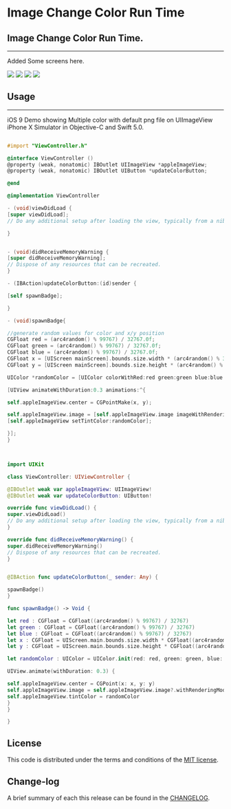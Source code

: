 
Image Change Color Run Time
=========

## Image Change Color Run Time.
------------
 Added Some screens here.
 
 ![](https://github.com/pawankv89/ImageChangeColorRunTime/blob/master/Screens/1.png)
 ![](https://github.com/pawankv89/ImageChangeColorRunTime/blob/master/Screens/2.png)
 ![](https://github.com/pawankv89/ImageChangeColorRunTime/blob/master/Screens/3.png)
 ![](https://github.com/pawankv89/ImageChangeColorRunTime/blob/master/Screens/4.png)

## Usage
------------
 iOS 9 Demo showing Multiple color with default png file on UIImageView  iPhone X Simulator in  Objective-C and Swift 5.0.


```objective-c

#import "ViewController.h"

@interface ViewController ()
@property (weak, nonatomic) IBOutlet UIImageView *appleImageView;
@property (weak, nonatomic) IBOutlet UIButton *updateColorButton;

@end

@implementation ViewController

- (void)viewDidLoad {
[super viewDidLoad];
// Do any additional setup after loading the view, typically from a nib.

}


- (void)didReceiveMemoryWarning {
[super didReceiveMemoryWarning];
// Dispose of any resources that can be recreated.
}

- (IBAction)updateColorButton:(id)sender {

[self spawnBadge];

}

- (void)spawnBadge{

//generate random values for color and x/y position
CGFloat red = (arc4random() % 99767) / 32767.0f;
CGFloat green = (arc4random() % 99767) / 32767.0f;
CGFloat blue = (arc4random() % 99767) / 32767.0f;
CGFloat x = [UIScreen mainScreen].bounds.size.width * (arc4random() % 32767) / 32767.0f;//320
CGFloat y = [UIScreen mainScreen].bounds.size.height * (arc4random() % 32767) / 32767.0f;//480

UIColor *randomColor = [UIColor colorWithRed:red green:green blue:blue alpha:1.0];

[UIView animateWithDuration:0.3 animations:^{

self.appleImageView.center = CGPointMake(x, y);

self.appleImageView.image = [self.appleImageView.image imageWithRenderingMode:UIImageRenderingModeAlwaysTemplate];
[self.appleImageView setTintColor:randomColor];

}];
}


```

```Swift


import UIKit

class ViewController: UIViewController {

@IBOutlet weak var appleImageView: UIImageView!
@IBOutlet weak var updateColorButton: UIButton!

override func viewDidLoad() {
super.viewDidLoad()
// Do any additional setup after loading the view, typically from a nib.
}

override func didReceiveMemoryWarning() {
super.didReceiveMemoryWarning()
// Dispose of any resources that can be recreated.
}


@IBAction func updateColorButton(_ sender: Any) {

spawnBadge()
}

func spawnBadge() -> Void {

let red : CGFloat = CGFloat((arc4random() % 99767) / 32767)
let green : CGFloat = CGFloat((arc4random() % 99767) / 32767)
let blue : CGFloat = CGFloat((arc4random() % 99767) / 32767)
let x : CGFloat = UIScreen.main.bounds.size.width * CGFloat((arc4random() % 99767) / 32767)
let y : CGFloat = UIScreen.main.bounds.size.height * CGFloat((arc4random() % 99767) / 32767)

let randomColor : UIColor = UIColor.init(red: red, green: green, blue: blue, alpha: 1)

UIView.animate(withDuration: 0.3) {

self.appleImageView.center = CGPoint(x: x, y: y)
self.appleImageView.image = self.appleImageView.image?.withRenderingMode(.alwaysTemplate)
self.appleImageView.tintColor = randomColor
}
}

}

```

## License

This code is distributed under the terms and conditions of the [MIT license](LICENSE).

## Change-log

A brief summary of each this release can be found in the [CHANGELOG](CHANGELOG.mdown). 

